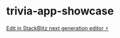 # trivia-app-showcase

[Edit in StackBlitz next generation editor ⚡️](https://stackblitz.com/~/github.com/kharioki/trivia-app-showcase)